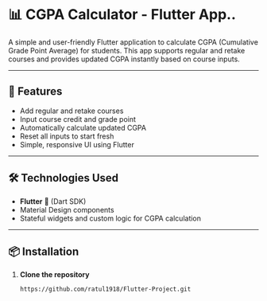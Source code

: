 # 📊 CGPA Calculator - Flutter App..

A simple and user-friendly Flutter application to calculate CGPA (Cumulative Grade Point Average) for students. This app supports regular and retake courses and provides updated CGPA instantly based on course inputs.

---

## 🚀 Features

- Add regular and retake courses
- Input course credit and grade point
- Automatically calculate updated CGPA
- Reset all inputs to start fresh
- Simple, responsive UI using Flutter

---

## 🛠️ Technologies Used

- **Flutter** 💙 (Dart SDK)
- Material Design components
- Stateful widgets and custom logic for CGPA calculation

---

## 📦 Installation

1. **Clone the repository**
   ```bash
   https://github.com/ratul1918/Flutter-Project.git
